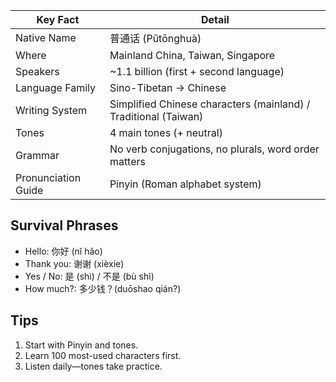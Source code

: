| Key Fact            | Detail                                                          |
| ------------------- | --------------------------------------------------------------- |
| Native Name         | 普通话 (Pǔtōnghuà)                                                 |
| Where               | Mainland China, Taiwan, Singapore                               |
| Speakers            | ~1.1 billion (first + second language)                          |
| Language Family     | Sino-Tibetan → Chinese                                          |
| Writing System      | Simplified Chinese characters (mainland) / Traditional (Taiwan) |
| Tones               | 4 main tones (+ neutral)                                        |
| Grammar             | No verb conjugations, no plurals, word order matters            |
| Pronunciation Guide | Pinyin (Roman alphabet system)                                  |

## Survival Phrases
- Hello: 你好 (nǐ hǎo)  
- Thank you: 谢谢 (xièxie)  
- Yes / No: 是 (shì) / 不是 (bù shì)  
- How much?: 多少钱？(duōshao qián?)  

## Tips
1. Start with Pinyin and tones.  
2. Learn 100 most-used characters first.  
3. Listen daily—tones take practice.